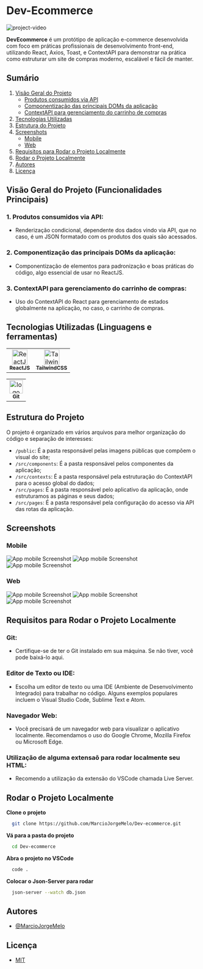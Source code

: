 # Dev-Ecommerce

![project-video](public/readme_images/videos/2025-07-0918-34-52-ezgif.com-video-to-gif-converter.gif)

**DevEcommerce** é um protótipo de aplicação e-commerce desenvolvida com foco em práticas profissionais de desenvolvimento front-end, utilizando React, Axios, Toast, e ContextAPI para demonstrar na prática como estruturar um site de compras moderno, escalável e fácil de manter.

## Sumário

1. [Visão Geral do Projeto](#visão-geral-do-projeto-funcionalidades-principais)
   - [Produtos consumidos via API](#1-produtos-consumidos-via-api)
   - [Componentização das principais DOMs da aplicação](#2-componentização-das-principais-doms-da-aplicação)
   - [ContextAPI para gerenciamento do carrinho de compras](#3-contextapi-para-gerenciamento-do-carrinho-de-compras)
2. [Tecnologias Utilizadas](#tecnologias-utilizadas-linguagens-e-ferramentas)
3. [Estrutura do Projeto](#estrutura-do-projeto)
5. [Screenshots](#screenshots)
   - [Mobile](#mobile)
   - [Web](#web)
6. [Requisitos para Rodar o Projeto Localmente](#requisitos-para-rodar-o-projeto-localmente)
7. [Rodar o Projeto Localmente](#rodar-o-projeto-localmente)
8. [Autores](#autores)
9. [Licença](#licença)

## Visão Geral do Projeto (Funcionalidades Principais)

### 1. Produtos consumidos via API:

- Renderização condicional, dependente dos dados vindo via API, que no caso, é um JSON formatado com os produtos dos quais são acessados.

### 2. Componentização das principais DOMs da aplicação:

- Componentização de elementos para padronização e boas práticas do código, algo essencial de usar no ReactJS.

### 3. ContextAPI para gerenciamento do carrinho de compras:

- Uso do ContextAPI do React para gerenciamento de estados globalmente na aplicação, no caso, o carrinho de compras.

## Tecnologias Utilizadas (Linguagens e ferramentas)

<table>
    <tr>
      <td align="center">
        <a href="https://react.dev/">
          <img src="https://github.com/devicons/devicon/blob/v2.16.0/icons/react/react-original.svg" width="40px" alt="ReactJS logo" />
          <br />
          <sub>
            <b>ReactJS</b>
          </sub>
        </a>
      </td>
      <td align="center">
        <a href="https://tailwindcss.com/">
          <img src="https://github.com/devicons/devicon/blob/v2.16.0/icons/tailwindcss/tailwindcss-original.svg" width="40px" alt="TailwindCSS logo" />
          <br />
          <sub>
            <b>TailwindCSS</b>
          </sub>
        </a>
      </td>
    </tr>
</table>
<table border-style="none">
  <tr>
    <td align="center">
      <a href="https://git-scm.com/">
        <img src="https://cdn.jsdelivr.net/gh/devicons/devicon@latest/icons/git/git-original.svg" width="35px;" alt="logo git"/><br />
        <sub>
          <b>Git</b>
        </sub>
      </a>
    </td>
  </tr>
</table>

## Estrutura do Projeto

O projeto é organizado em vários arquivos para melhor organização do código e separação de interesses:

- `/public`: É a pasta responsável pelas imagens públicas que compõem o visual do site;
- `/src/components`: É a pasta responsável pelos componentes da aplicação;
- `/src/contexts`: É a pasta responsável pela estruturação do ContextAPI para o acesso global do dados;
- `/src/pages`: É a pasta responsável pelo aplicativo da aplicação, onde estruturamos as páginas e seus dados;
- `/src/pages`: É a pasta responsável pela configuração do acesso via API das rotas da aplicação.

## Screenshots

### Mobile

![App mobile Screenshot](public/readme_images/mobile/mobile1.png)
![App mobile Screenshot](public/readme_images/mobile/mobile2.png)
![App mobile Screenshot](public/readme_images/mobile/mobile3.png)

### Web

![App mobile Screenshot](public/readme_images/web/web1.png)
![App mobile Screenshot](public/readme_images/web/web2.png)
![App mobile Screenshot](public/readme_images/web/web3.png)

## Requisitos para Rodar o Projeto Localmente

### Git:

- Certifique-se de ter o Git instalado em sua máquina. Se não tiver, você pode baixá-lo aqui.

### Editor de Texto ou IDE:

- Escolha um editor de texto ou uma IDE (Ambiente de Desenvolvimento Integrado) para trabalhar no código. Alguns exemplos populares incluem o Visual Studio Code, Sublime Text e Atom.

### Navegador Web:

- Você precisará de um navegador web para visualizar o aplicativo localmente. Recomendamos o uso do Google Chrome, Mozilla Firefox ou Microsoft Edge.

### Utilização de alguma extensaõ para rodar localmente seu HTML:

- Recomendo a utilização da extensão do VSCode chamada Live Server.

## Rodar o Projeto Localmente

**Clone o projeto**

```bash
  git clone https://github.com/MarcioJorgeMelo/Dev-ecommerce.git
```

**Vá para a pasta do projeto**

```bash
  cd Dev-ecommerce
```

**Abra o projeto no VSCode**

```bash
  code .
```

**Colocar o Json-Server para rodar**

```bash
  json-server --watch db.json
```

## Autores

- [@MarcioJorgeMelo](https://github.com/MarcioJorgeMelo)

## Licença

- [MIT](https://choosealicense.com/licenses/mit/)
